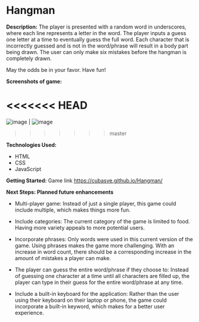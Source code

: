 # Hangman

**Description:**
The player is presented with a random word in underscores, where each line represents a letter in the word.
The player inputs a guess one letter at a time to eventually guess the full word. 
Each character that is incorrectly guessed and is not in the word/phrase will result in a body part being drawn. 
The user can only make six mistakes before the hangman is completely drawn. 

May the odds be in your favor.
Have fun!


**Screenshots of game:**


<<<<<<< HEAD
=======
![image](https://user-images.githubusercontent.com/62129720/83155621-6a480280-a0cf-11ea-9a3e-9da74d104d3d.png) | ![image](https://user-images.githubusercontent.com/62129720/83155964-cf9bf380-a0cf-11ea-83d4-ca018947a7bd.png)

>>>>>>> master

**Technologies Used:**
- HTML
- CSS
- JavaScript


**Getting Started:** Game link
https://cubasve.github.io/Hangman/


**Next Steps: Planned future enhancements**
- Multi-player game: Instead of just a single player, this game could include multiple, which makes things more fun.

- Include categories: The current category of the game is limited to food. Having more variety appeals to more potential users.

- Incorporate phrases: Only words were used in this current version of the game. Using phrases makes the game more challenging. With an increase in word count, there should be a corresponding increase in the amount of mistakes a player can make.

- The player can guess the entire word/phrase if they choose to: Instead of guessing one character at a time until all characters are filled up, the player can type in their guess for the entire word/phrase at any time. 

- Include a built-in keyboard for the application: Rather than the user using their keyboard on their laptop or phone, the game could incorporate a built-in keyword, which makes for a better user experience.



